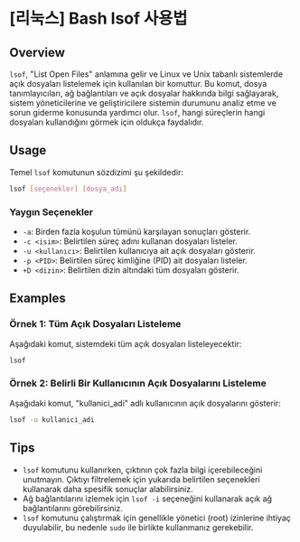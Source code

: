 # [리눅스] Bash lsof 사용법

## Overview
`lsof`, "List Open Files" anlamına gelir ve Linux ve Unix tabanlı sistemlerde açık dosyaları listelemek için kullanılan bir komuttur. Bu komut, dosya tanımlayıcıları, ağ bağlantıları ve açık dosyalar hakkında bilgi sağlayarak, sistem yöneticilerine ve geliştiricilere sistemin durumunu analiz etme ve sorun giderme konusunda yardımcı olur. `lsof`, hangi süreçlerin hangi dosyaları kullandığını görmek için oldukça faydalıdır.

## Usage
Temel `lsof` komutunun sözdizimi şu şekildedir:

```bash
lsof [seçenekler] [dosya_adı]
```

### Yaygın Seçenekler
- `-a`: Birden fazla koşulun tümünü karşılayan sonuçları gösterir.
- `-c <isim>`: Belirtilen süreç adını kullanan dosyaları listeler.
- `-u <kullanıcı>`: Belirtilen kullanıcıya ait açık dosyaları gösterir.
- `-p <PID>`: Belirtilen süreç kimliğine (PID) ait dosyaları listeler.
- `+D <dizin>`: Belirtilen dizin altındaki tüm dosyaları gösterir.

## Examples
### Örnek 1: Tüm Açık Dosyaları Listeleme
Aşağıdaki komut, sistemdeki tüm açık dosyaları listeleyecektir:

```bash
lsof
```

### Örnek 2: Belirli Bir Kullanıcının Açık Dosyalarını Listeleme
Aşağıdaki komut, "kullanici_adi" adlı kullanıcının açık dosyalarını gösterir:

```bash
lsof -u kullanici_adi
```

## Tips
- `lsof` komutunu kullanırken, çıktının çok fazla bilgi içerebileceğini unutmayın. Çıktıyı filtrelemek için yukarıda belirtilen seçenekleri kullanarak daha spesifik sonuçlar alabilirsiniz.
- Ağ bağlantılarını izlemek için `lsof -i` seçeneğini kullanarak açık ağ bağlantılarını görebilirsiniz.
- `lsof` komutunu çalıştırmak için genellikle yönetici (root) izinlerine ihtiyaç duyulabilir, bu nedenle `sudo` ile birlikte kullanmanız gerekebilir.